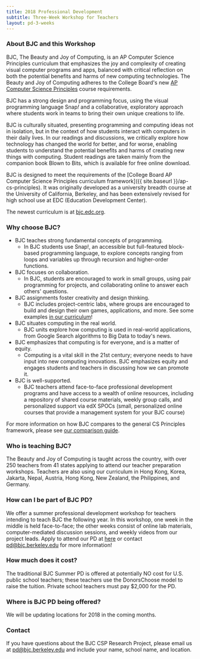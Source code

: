 ```yaml
---
title: 2018 Professional Development
subtitle: Three-Week Workshop for Teachers
layout: pd-3-weeks
---
```


### About BJC and this Workshop

BJC, The Beauty and Joy of Computing, is an AP Computer Science Principles curriculum that emphasizes the joy and complexity of creating visual computer programs and apps, balanced with critical reflection on both the potential benefits and harms of new computing technologies. The Beauty and Joy of Computing adheres to the College Board's new [AP Computer Science Principles](https://advancesinap.collegeboard.org/stem/computer-science-principles) course requirements.

BJC has a strong design and programming focus, using the visual programming language Snap<em>!</em> and a collaborative, exploratory approach where students work in teams to bring their own unique creations to life.

BJC is culturally situated, presenting programming and computing ideas not in isolation, but in the context of how students interact with computers in their daily lives. In our readings and discussions, we critically explore how technology has changed the world for better, and for worse, enabling students to understand the potential benefits and harms of creating new things with computing. Student readings are taken mainly from the companion book Blown to Bits, which is available for free online download.

BJC is designed to meet the requirements of the [College Board AP Computer Science Principles curriculum framework]({{ site.baseurl }}/ap-cs-principles). It was originally developed as a university breadth course at the University of California, Berkeley, and has been extensively revised for high school use at EDC (Education Development Center).

The newest curriculum is at [bjc.edc.org](http://bjc.edc.org).

### Why choose BJC?

*   BJC teaches strong fundamental concepts of programming.
    *   In BJC students use Snap!, an accessible but full-featured block-based programming language, to explore concepts ranging from loops and variables up through recursion and higher-order functions.
*   BJC focuses on collaboration.
    *   In BJC, students are encouraged to work in small groups, using pair programming for projects, and collaborating online to answer each others' questions.
*   BJC assignments foster creativity and design thinking.
    *   BJC includes project-centric labs, where groups are encouraged to build and design their own games, applications, and more. See some examples [in our curriculum](http://bjc.edc.org)!
*   BJC situates computing in the real world.
    *   BJC units explore how computing is used in real-world applications, from Google Search algorithms to Big Data to today's news.
*   BJC emphasizes that computing is for everyone, and is a matter of equity.
    *   Computing is a vital skill in the 21st century; everyone needs to have input into new computing innovations. BJC emphasizes equity and engages students and teachers in discussing how we can promote it.
*   BJC is well-supported.
    *   BJC teachers attend face-to-face professional development programs and have access to a wealth of online resources, including a repository of shared course materials, weekly group calls, and personalized support via edX SPOCs (small, personalized online courses that provide a management system for your BJC course)

For more information on how BJC compares to the general CS Principles framework, please see [our comparison guide](http://bjc.edc.org/bjc-r/cur/teaching-guide/compare.html).

### Who is teaching BJC?

The Beauty and Joy of Computing is taught across the country, with over 250 teachers from 41 states applying to attend our teacher preparation workshops. Teachers are also using our curriculum in Hong Kong, Korea, Jakarta, Nepal, Austria, Hong Kong, New Zealand, the Philippines, and Germany.

### How can I be part of BJC PD?

We offer a summer professional development workshop for teachers intending to teach BJC the following year. In this workshop, one week in the middle is held face-to-face; the other weeks consist of online lab materials, computer-mediated discussion sessions, and weekly videos from our project leads. Apply to attend our PD at [here]({{site.baseurl}}/professional-development-3-weeks/apply) or contact [pd@bjc.berkeley.edu](mailto:pd@bjc.berkeley.edu) for more information!

### How much does it cost?

The traditional BJC Summer PD is offered at potentially NO cost for U.S. public school teachers; these teachers use the DonorsChoose model to raise the tuition. Private school teachers must pay $2,000 for the PD.

### Where is BJC PD being offered?

We will be updating locations for 2018 in the coming months.

<!--

{ % include_relative _pd_locations.html % }

-->

### Contact

If you have questions about the BJC CSP Research Project, please email us at [pd@bjc.berkeley.edu](mailto:pd@bjc.berkeley.edu) and include your name, school name, and location.
